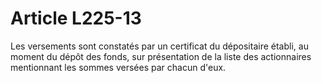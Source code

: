# Article L225-13

Les versements sont constatés par un certificat du dépositaire établi, au moment du dépôt des fonds, sur présentation de la liste des actionnaires mentionnant les sommes versées par chacun d'eux.
